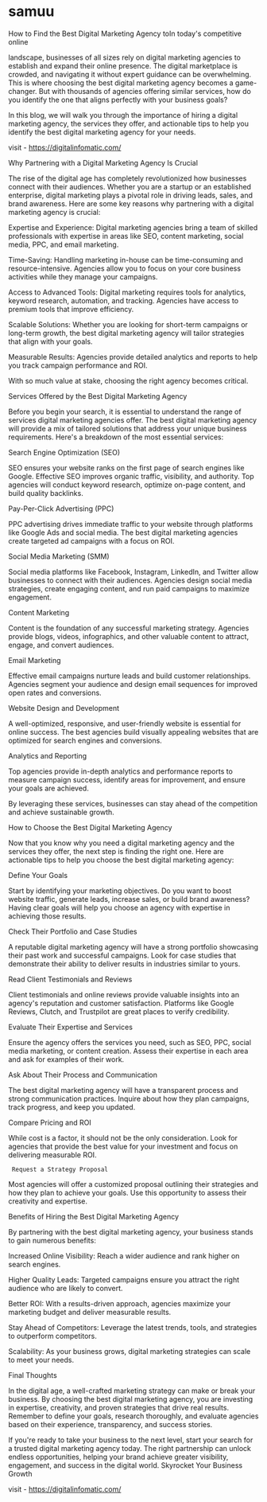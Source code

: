 # samuu
How to Find the Best Digital Marketing Agency toIn today's competitive online 

landscape, businesses of all sizes rely on digital marketing agencies  to establish and expand their online presence. The digital marketplace is crowded, and navigating it without expert guidance can be overwhelming. This is where choosing the best digital marketing agency becomes a game-changer. But with thousands of agencies offering similar services, how do you identify the one that aligns perfectly with your business goals?

In this blog, we will walk you through the importance of hiring a digital marketing agency, the services they offer, and actionable tips to help you identify the best digital marketing agency for your needs.

visit - https://digitalinfomatic.com/

Why Partnering with a Digital Marketing Agency Is Crucial

The rise of the digital age has completely revolutionized how businesses connect with their audiences. Whether you are a startup or an established enterprise, digital marketing plays a pivotal role in driving leads, sales, and brand awareness. Here are some key reasons why partnering with a digital marketing agency is crucial:

Expertise and Experience: Digital marketing agencies  bring a team of skilled professionals with expertise in areas like SEO, content marketing, social media, PPC, and email marketing.

Time-Saving: Handling marketing in-house can be time-consuming and resource-intensive. Agencies allow you to focus on your core business activities while they manage your campaigns.

Access to Advanced Tools: Digital marketing requires tools for analytics, keyword research, automation, and tracking. Agencies have access to premium tools that improve efficiency.

Scalable Solutions: Whether you are looking for short-term campaigns or long-term growth, the best digital marketing agency will tailor strategies that align with your goals.

Measurable Results: Agencies provide detailed analytics and reports to help you track campaign performance and ROI.

With so much value at stake, choosing the right agency becomes critical.

Services Offered by the Best Digital Marketing Agency

Before you begin your search, it is essential to understand the range of services digital marketing agencies offer. The best digital marketing agency will provide a mix of tailored solutions that address your unique business requirements. Here's a breakdown of the most essential services:

   Search Engine Optimization (SEO)

SEO ensures your website ranks on the first page of search engines like Google. Effective SEO improves organic traffic, visibility, and authority. Top agencies will conduct keyword research, optimize on-page content, and build quality backlinks.

   Pay-Per-Click Advertising (PPC)

PPC advertising drives immediate traffic to your website through platforms like Google Ads and social media. The best digital marketing agencies create targeted ad campaigns with a focus on ROI.

  Social Media Marketing (SMM)

Social media platforms like Facebook, Instagram, LinkedIn, and Twitter allow businesses to connect with their audiences. Agencies design social media strategies, create engaging content, and run paid campaigns to maximize engagement.

 Content Marketing

Content is the foundation of any successful marketing strategy. Agencies provide blogs, videos, infographics, and other valuable content to attract, engage, and convert audiences.

Email Marketing

Effective email campaigns nurture leads and build customer relationships. Agencies segment your audience and design email sequences for improved open rates and conversions.

   Website Design and Development

A well-optimized, responsive, and user-friendly website is essential for online success. The best agencies build visually appealing websites that are optimized for search engines and conversions.

   Analytics and Reporting

Top agencies provide in-depth analytics and performance reports to measure campaign success, identify areas for improvement, and ensure your goals are achieved.

By leveraging these services, businesses can stay ahead of the competition and achieve sustainable growth.

How to Choose the Best Digital Marketing Agency

Now that you know why you need a digital marketing agency and the services they offer, the next step is finding the right one. Here are actionable tips to help you choose the best digital marketing agency:

   Define Your Goals

Start by identifying your marketing objectives. Do you want to boost website traffic, generate leads, increase sales, or build brand awareness? Having clear goals will help you choose an agency with expertise in achieving those results.

   Check Their Portfolio and Case Studies

A reputable digital marketing agency will have a strong portfolio showcasing their past work and successful campaigns. Look for case studies that demonstrate their ability to deliver results in industries similar to yours.

   Read Client Testimonials and Reviews

Client testimonials and online reviews provide valuable insights into an agency's reputation and customer satisfaction. Platforms like Google Reviews, Clutch, and Trustpilot are great places to verify credibility.

   Evaluate Their Expertise and Services

Ensure the agency offers the services you need, such as SEO, PPC, social media marketing, or content creation. Assess their expertise in each area and ask for examples of their work.

  Ask About Their Process and Communication

The best digital marketing agency will have a transparent process and strong communication practices. Inquire about how they plan campaigns, track progress, and keep you updated.

   Compare Pricing and ROI

While cost is a factor, it should not be the only consideration. Look for agencies that provide the best value for your investment and focus on delivering measurable ROI.

     Request a Strategy Proposal

Most agencies will offer a customized proposal outlining their strategies and how they plan to achieve your goals. Use this opportunity to assess their creativity and expertise.

Benefits of Hiring the Best Digital Marketing Agency

By partnering with the best digital marketing agency, your business stands to gain numerous benefits:

Increased Online Visibility: Reach a wider audience and rank higher on search engines.

Higher Quality Leads: Targeted campaigns ensure you attract the right audience who are likely to convert.

Better ROI: With a results-driven approach, agencies maximize your marketing budget and deliver measurable results.

Stay Ahead of Competitors: Leverage the latest trends, tools, and strategies to outperform competitors.

Scalability: As your business grows, digital marketing strategies can scale to meet your needs.

Final Thoughts

In the digital age, a well-crafted marketing strategy can make or break your business. By choosing the best digital marketing agency, you are investing in expertise, creativity, and proven strategies that drive real results. Remember to define your goals, research thoroughly, and evaluate agencies based on their experience, transparency, and success stories.

If you're ready to take your business to the next level, start your search for a trusted digital marketing agency today. The right partnership can unlock endless opportunities, helping your brand achieve greater visibility, engagement, and success in the digital world.
 Skyrocket Your Business Growth

visit - https://digitalinfomatic.com/
